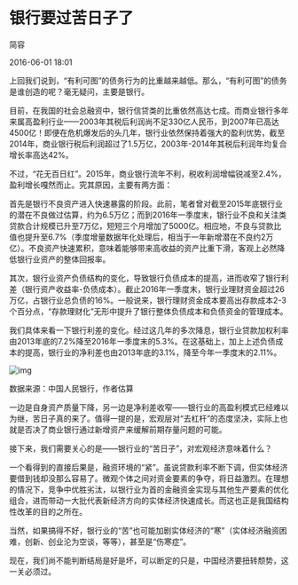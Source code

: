 # 银行要过苦日子了

简容

2016-06-01 18:01

上回我们说到，“有利可图”的债务行为的比重越来越低。那么，“有利可图”的债务是谁创造的呢？毫无疑问，主要是银行。



目前，在我国的社会总融资中，银行信贷类的比重依然高达七成。而商业银行多年来属高盈利行业——2003年其税后利润尚不足330亿人民币，到2007年已高达4500亿！即便在危机爆发后的头几年，银行业依然保持着强大的盈利优势，截至2014年，商业银行税后利润超过了1.5万亿，2003年-2014年其税后利润年均复合增长率高达42%。



不过，“花无百日红”。2015年，商业银行流年不利，税收利润增幅锐减至2.4%，盈利增长嘎然而止。究其原因，主要有两方面：



首先是银行不良资产进入快速暴露的阶段。此前，笔者曾对截至2015年底银行业的潜在不良做过估算，约为6.5万亿；而到2016年一季度末，银行业不良和关注类贷款合计规模已升至7万亿，短短三个月增加了5000亿。相应地，不良与贷款比值也提升至6.7%（季度增量数据年化处理后，相当于一年新增潜在不良约2万亿）。不良资产快速累积，意味着能够带来高收益的资产比重下滑，客观上必然降低银行业资产的整体回报率。



其次，银行业资产负债结构的变化，导致银行负债成本的提高，进而收窄了银行利差（银行资产收益率-负债成本）。截止2016年一季度末，银行业理财资金超过26万亿，占银行业总负债的16%。一般说来，银行理财资金成本要高出存款成本2-3个百分点，“存款理财化”无形中提升了银行整体负债成本和负债资金的管理成本。



我们具体来看一下银行利差的变化。经过这几年的多次降息，银行业贷款加权利率由2013年底的7.2%降至2016年一季度末的5.3%。在这基础上，加上上述负债成本的提高，银行业的净利差也由2013年底的3.1%，降至今年一季度末的2.11%。



![img](http://image.thepaper.cn/www/image/4/952/81.jpg)

数据来源：中国人民银行，作者估算



一边是自身资产质量下降，另一边是净利差收窄——银行业的高盈利模式已经难以为继，苦日子真的来了。值得一提的是，宏观层对“去杠杆”的态度坚决，实际上也就是否决了商业银行通过新增资产来缓解前期存量问题的可能。



接下来，我们需要关心的是——银行业的“苦日子”，对宏观经济意味着什么？



一个看得到的直接后果是，融资环境的“紧”。虽说贷款利率不断下调，但实体经济要借到钱却没那么容易了。微观个体之间对资金要素的争夺，将日益激烈。在理想的情况下，竞争中优胜劣汰，以银行业为首的金融资金实现与其他生产要素的优化组合，进而带动一大批代表新经济方向的实体经济快速成长。而这也正是我国结构性改革的目的之所在。



当然，如果搞得不好，银行业的“苦”也可能加剧实体经济的“寒”（实体经济融资困难，创新、创业沦为空谈，等等），甚至是“伤寒症”。



现在，我们尚不能判断结局是好是坏，可以断定的只是，中国经济要扭转颓势，这一关必须过。